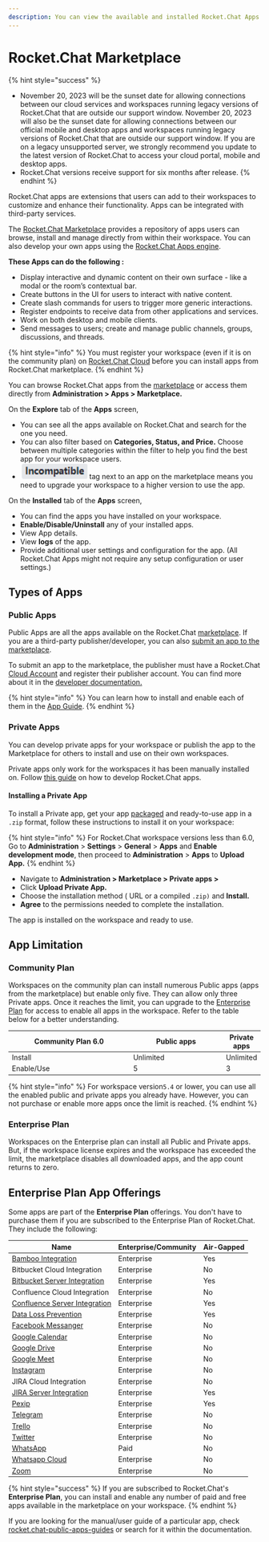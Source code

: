 ```yaml
---
description: You can view the available and installed Rocket.Chat Apps and manage them.
---
```


# Rocket.Chat Marketplace

{% hint style="success" %}
* November 20, 2023 will be the sunset date for allowing connections between our cloud services and workspaces running legacy versions of Rocket.Chat that are outside our support window. November 20, 2023 will also be the sunset date for allowing connections between our official mobile and desktop apps and workspaces running legacy versions of Rocket.Chat that are outside our support window. If you are on a legacy unsupported server, we strongly recommend you update to the latest version of Rocket.Chat to access your cloud portal, mobile and desktop apps.
* Rocket.Chat versions receive support for six months after release.
{% endhint %}

Rocket.Chat apps are extensions that users can add to their workspaces to customize and enhance their functionality. Apps can be integrated with third-party services.

The [Rocket.Chat Marketplace](https://www.rocket.chat/marketplace) provides a repository of apps users can browse, install and manage directly from within their workspace. You can also develop your own apps using the [Rocket.Chat Apps engine](https://developer.rocket.chat/apps-engine).

**These Apps can do the following :**

* Display interactive and dynamic content on their own surface - like a modal or the room’s contextual bar.
* Create buttons in the UI for users to interact with native content.
* Create slash commands for users to trigger more generic interactions.
* Register endpoints to receive data from other applications and services.
* Work on both desktop and mobile clients.
* Send messages to users; create and manage public channels, groups, discussions, and threads.

{% hint style="info" %}
You must register your workspace (even if it is on the community plan) on [Rocket.Chat Cloud](https://cloud.rocket.chat) before you can install apps from Rocket.Chat marketplace.
{% endhint %}

You can browse Rocket.Chat apps from the [marketplace](https://rocket.chat/marketplace) or access them directly from **Administration > Apps > Marketplace.**

On the **Explore** tab of the **Apps** screen,

* You can see all the apps available on Rocket.Chat and search for the one you need.
* You can also filter based on **Categories, Status, and Price.** Choose between multiple categories within the filter to help you find the best app for your workspace users.
* <img src="../../.gitbook/assets/image (917).png" alt="" data-size="line"> tag next to an app on the marketplace means you need to upgrade your workspace to a higher version to use the app.

On the **Installed** tab of the **Apps** screen,

* You can find the apps you have installed on your workspace.
* **Enable/Disable/Uninstall** any of your installed apps.
* View App details.
* View **logs** of the app.
* Provide additional user settings and configuration for the app. (All Rocket.Chat Apps might not require any setup configuration or user settings.)

## Types of Apps

### Public Apps

Public Apps are all the apps available on the Rocket.Chat [marketplace](https://www.rocket.chat/marketplace). If you are a third-party publisher/developer, you can also [submit an app to the marketplace](https://developer.rocket.chat/apps-engine/app-submission-to-the-marketplace).

To submit an app to the marketplace, the publisher must have a Rocket.Chat [Cloud Account](https://cloud.rocket.chat/login) and register their publisher account. You can find more about it in the [developer documentation. ](https://developer.rocket.chat/apps-engine/app-submission-to-the-marketplace)

{% hint style="info" %}
You can learn how to install and enable each of them in the [App Guide](rocket.chat-public-apps-guides/).
{% endhint %}

### Private Apps

You can develop private apps for your workspace or publish the app to the Marketplace for others to install and use on their own workspaces.

Private apps only work for the workspaces it has been manually installed on. Follow [this guide](https://developer.rocket.chat/apps-engine/getting-started/creating-an-app) on how to develop Rocket.Chat apps.

#### Installing a Private App

To install a Private app, get your app [packaged](https://developer.rocket.chat/apps-engine/app-submission-to-the-marketplace#package-the-app) and ready-to-use app in a `.zip` format, follow these instructions to install it on your workspace:

{% hint style="info" %}
For Rocket.Chat workspace versions less than 6.0, Go to **Administration** > **Settings** > **General** > **Apps** and **Enable development mode**, then proceed to **Administration** > **Apps** to **Upload App.**
{% endhint %}

* Navigate to **Administration  > Marketplace > Private apps >**&#x20;
* Click **Upload Private App.**
* Choose the installation method ( URL or a compiled `.zip)` and **Install.**
* **Agree** to the permissions needed to complete the installation.

The app is installed on the workspace and ready to use.

## App Limitation

### Community Plan

Workspaces on the community plan can install numerous Public apps (apps from the marketplace) but enable only five. They can allow only three Private apps. Once it reaches the limit, you can upgrade to the [Enterprise Plan](../../setup-and-configure/license-application.md) for access to enable all apps in the workspace.  Refer to the table below for a better understanding.

<table><thead><tr><th width="266.3333333333333">Community Plan 6.0</th><th width="199">Public apps</th><th>Private apps</th></tr></thead><tbody><tr><td>Install</td><td>Unlimited</td><td>Unlimited</td></tr><tr><td>Enable/Use</td><td>5</td><td>3</td></tr></tbody></table>

{% hint style="info" %}
For workspace version`5.4` or lower, you can use all the enabled public and private apps you already have. However, you can not purchase or enable more apps once the limit is reached.&#x20;
{% endhint %}

### Enterprise Plan

Workspaces on the Enterprise plan can install all Public and Private apps. But, if the workspace license expires and the workspace has exceeded the limit, the marketplace disables all downloaded apps, and the app count returns to zero.

## Enterprise Plan App Offerings

Some apps are part of the **Enterprise Plan** offerings. You don't have to purchase them if you are subscribed to the Enterprise Plan of Rocket.Chat. They include the following:

| Name                                                                                                            | Enterprise/Community | Air-Gapped |
| --------------------------------------------------------------------------------------------------------------- | -------------------- | ---------- |
| [Bamboo Integration](rocket.chat-public-apps-guides/atlassian/bamboo-integration.md)                            | Enterprise           | Yes        |
| Bitbucket Cloud Integration                                                                                     | Enterprise           | No         |
| [Bitbucket Server Integration](rocket.chat-public-apps-guides/atlassian/bitbucket-server-integration.md)        | Enterprise           | Yes        |
| Confluence Cloud Integration                                                                                    | Enterprise           | No         |
| [Confluence Server Integration](rocket.chat-public-apps-guides/atlassian/confluence-server-integration.md)      | Enterprise           | Yes        |
| [Data Loss Prevention](rocket.chat-public-apps-guides/data-loss-prevention-dlp-app.md)                          | Enterprise           | Yes        |
| [Facebook Messanger](rocket.chat-public-apps-guides/omnichannel-apps/facebook-app/)                             | Enterprise           | No         |
| [Google Calendar](rocket.chat-public-apps-guides/google-calendar/)                                              | Enterprise           | No         |
| [Google Drive](rocket.chat-public-apps-guides/google-drive/)                                                    | Enterprise           | No         |
| [Google Meet](../../use-rocket.chat/rocket.chat-conference-call/conference-call-admin-guide/google-meet-app.md) | Enterprise           | No         |
| [Instagram](rocket.chat-public-apps-guides/omnichannel-apps/instagram-direct/)                                  | Enterprise           | No         |
| JIRA Cloud Integration                                                                                          | Enterprise           | No         |
| [JIRA Server Integration](rocket.chat-public-apps-guides/atlassian/jira-server-v2.0.md)                         | Enterprise           | Yes        |
| [Pexip](../../use-rocket.chat/rocket.chat-conference-call/conference-call-admin-guide/pexip-app.md)             | Enterprise           | Yes        |
| [Telegram](rocket.chat-public-apps-guides/omnichannel-apps/telegram-app/)                                       | Enterprise           | No         |
| [Trello](rocket.chat-public-apps-guides/trello.md)                                                              | Enterprise           | No         |
| [Twitter](broken-reference)                                                                                     | Enterprise           | No         |
| [WhatsApp](rocket.chat-public-apps-guides/omnichannel-apps/whatsapp/)                                           | Paid                 | No         |
| [Whatsapp Cloud](rocket.chat-public-apps-guides/omnichannel-apps/whatsapp-cloud-app/)                           | Enterprise           | No         |
| [Zoom](rocket.chat-public-apps-guides/zoom.md)                                                                  | Enterprise           | No         |

{% hint style="success" %}
If you are subscribed to Rocket.Chat's **Enterprise Plan**, you can install and enable any number of paid and free apps available in the marketplace on your workspace.
{% endhint %}

If you are looking for the manual/user guide of a particular app, check [rocket.chat-public-apps-guides](rocket.chat-public-apps-guides/ "mention") or search for it within the documentation.
